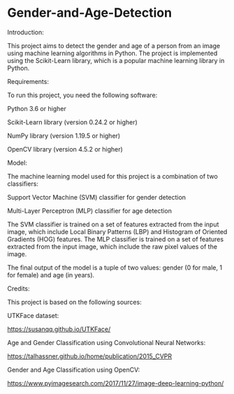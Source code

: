 # Gender-and-Age-Detection
Introduction:

This project aims to detect the gender and age of a person from an image using machine learning algorithms in Python. The project is implemented using the Scikit-Learn library, which is a popular machine learning library in Python.

Requirements:

To run this project, you need the following software:

Python 3.6 or higher

Scikit-Learn library (version 0.24.2 or higher)

NumPy library (version 1.19.5 or higher)

OpenCV library (version 4.5.2 or higher)

Model:

The machine learning model used for this project is a combination of two classifiers:

Support Vector Machine (SVM) classifier for gender detection

Multi-Layer Perceptron (MLP) classifier for age detection

The SVM classifier is trained on a set of features extracted from the input image, which include Local Binary Patterns (LBP) and Histogram of Oriented Gradients (HOG) features. The MLP classifier is trained on a set of features extracted from the input image, which include the raw pixel values of the image.

The final output of the model is a tuple of two values: gender (0 for male, 1 for female) and age (in years).

Credits:

This project is based on the following sources:

UTKFace dataset:

https://susanqq.github.io/UTKFace/

Age and Gender Classification using Convolutional Neural Networks: 

https://talhassner.github.io/home/publication/2015_CVPR

Gender and Age Classification using OpenCV:

https://www.pyimagesearch.com/2017/11/27/image-deep-learning-python/

 


  
              
